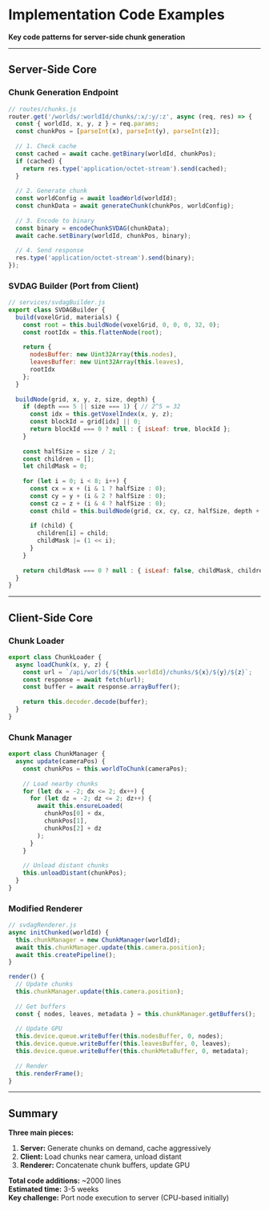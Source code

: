 # Implementation Code Examples

**Key code patterns for server-side chunk generation**

---

## Server-Side Core

### Chunk Generation Endpoint

```javascript
// routes/chunks.js
router.get('/worlds/:worldId/chunks/:x/:y/:z', async (req, res) => {
  const { worldId, x, y, z } = req.params;
  const chunkPos = [parseInt(x), parseInt(y), parseInt(z)];
  
  // 1. Check cache
  const cached = await cache.getBinary(worldId, chunkPos);
  if (cached) {
    return res.type('application/octet-stream').send(cached);
  }
  
  // 2. Generate chunk
  const worldConfig = await loadWorld(worldId);
  const chunkData = await generateChunk(chunkPos, worldConfig);
  
  // 3. Encode to binary
  const binary = encodeChunkSVDAG(chunkData);
  await cache.setBinary(worldId, chunkPos, binary);
  
  // 4. Send response
  res.type('application/octet-stream').send(binary);
});
```

### SVDAG Builder (Port from Client)

```javascript
// services/svdagBuilder.js
export class SVDAGBuilder {
  build(voxelGrid, materials) {
    const root = this.buildNode(voxelGrid, 0, 0, 0, 32, 0);
    const rootIdx = this.flattenNode(root);
    
    return {
      nodesBuffer: new Uint32Array(this.nodes),
      leavesBuffer: new Uint32Array(this.leaves),
      rootIdx
    };
  }
  
  buildNode(grid, x, y, z, size, depth) {
    if (depth === 5 || size === 1) { // 2^5 = 32
      const idx = this.getVoxelIndex(x, y, z);
      const blockId = grid[idx] || 0;
      return blockId === 0 ? null : { isLeaf: true, blockId };
    }
    
    const halfSize = size / 2;
    const children = [];
    let childMask = 0;
    
    for (let i = 0; i < 8; i++) {
      const cx = x + (i & 1 ? halfSize : 0);
      const cy = y + (i & 2 ? halfSize : 0);
      const cz = z + (i & 4 ? halfSize : 0);
      const child = this.buildNode(grid, cx, cy, cz, halfSize, depth + 1);
      
      if (child) {
        children[i] = child;
        childMask |= (1 << i);
      }
    }
    
    return childMask === 0 ? null : { isLeaf: false, childMask, children };
  }
}
```

---

## Client-Side Core

### Chunk Loader

```javascript
export class ChunkLoader {
  async loadChunk(x, y, z) {
    const url = `/api/worlds/${this.worldId}/chunks/${x}/${y}/${z}`;
    const response = await fetch(url);
    const buffer = await response.arrayBuffer();
    
    return this.decoder.decode(buffer);
  }
}
```

### Chunk Manager

```javascript
export class ChunkManager {
  async update(cameraPos) {
    const chunkPos = this.worldToChunk(cameraPos);
    
    // Load nearby chunks
    for (let dx = -2; dx <= 2; dx++) {
      for (let dz = -2; dz <= 2; dz++) {
        await this.ensureLoaded(
          chunkPos[0] + dx,
          chunkPos[1],
          chunkPos[2] + dz
        );
      }
    }
    
    // Unload distant chunks
    this.unloadDistant(chunkPos);
  }
}
```

### Modified Renderer

```javascript
// svdagRenderer.js
async initChunked(worldId) {
  this.chunkManager = new ChunkManager(worldId);
  await this.chunkManager.update(this.camera.position);
  await this.createPipeline();
}

render() {
  // Update chunks
  this.chunkManager.update(this.camera.position);
  
  // Get buffers
  const { nodes, leaves, metadata } = this.chunkManager.getBuffers();
  
  // Update GPU
  this.device.queue.writeBuffer(this.nodesBuffer, 0, nodes);
  this.device.queue.writeBuffer(this.leavesBuffer, 0, leaves);
  this.device.queue.writeBuffer(this.chunkMetaBuffer, 0, metadata);
  
  // Render
  this.renderFrame();
}
```

---

## Summary

**Three main pieces:**

1. **Server:** Generate chunks on demand, cache aggressively
2. **Client:** Load chunks near camera, unload distant
3. **Renderer:** Concatenate chunk buffers, update GPU

**Total code additions:** ~2000 lines  
**Estimated time:** 3-5 weeks  
**Key challenge:** Port node execution to server (CPU-based initially)
